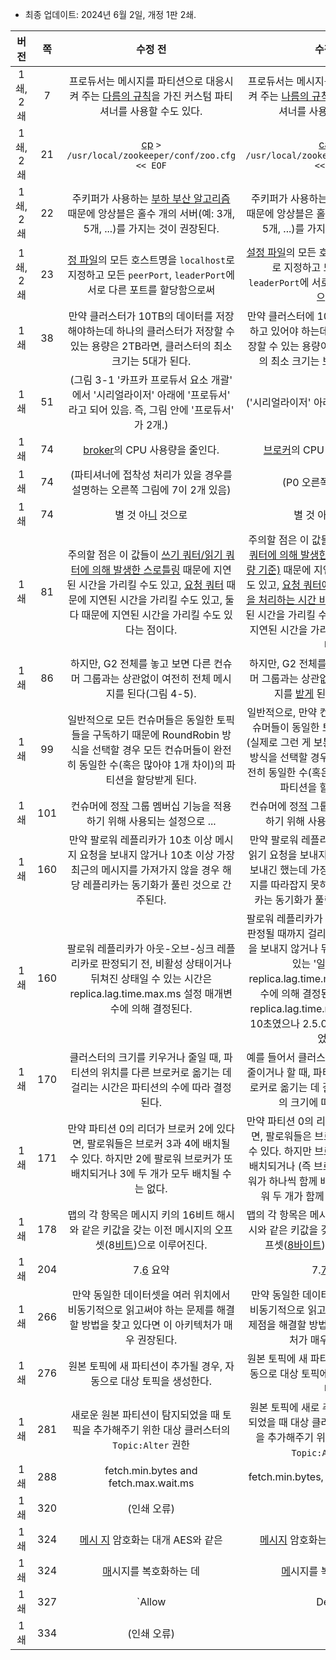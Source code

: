 - 최종 업데이트: 2024년 6월 2일, 개정 1판 2쇄.

|버전 |쪽  |수정 전                                                                   |수정 후                                                                       |
|:-:|:-:|:---------------------------------------------------------------------:|:-------------------------------------------------------------------------:|
|1쇄, 2쇄|7|프로듀서는 메시지를 파티션으로 대응시켜 주는 <ins>다름의 규칙</ins>을 가진 커스텀 파티셔너를 사용할 수도 있다.|프로듀서는 메시지를 파티션으로 대응시켜 주는 <ins>나름의 규칙</ins>을 가진 커스텀 파티셔너를 사용할 수도 있다.|
|1쇄, 2쇄|21|<ins>cp</ins> `> /usr/local/zookeeper/conf/zoo.cfg << EOF`|<ins>cat</ins> `> /usr/local/zookeeper/conf/zoo.cfg << EOF`|
|1쇄, 2쇄|22|주키퍼가 사용하는 <ins>부하 부산 알고리즘</ins> 때문에 앙상블은 홀수 개의 서버(예: 3개, 5개, ...)를 가지는 것이 권장된다.|주키퍼가 사용하는 <ins>부하 분산 알고리즘</ins> 때문에 앙상블은 홀수 개의 서버(예: 3개, 5개, ...)를 가지는 것이 권장된다.|
|1쇄, 2쇄|23|<ins>정 파일</ins>의 모든 호스트명을 `localhost`로 지정하고 모든 `peerPort`, `leaderPort`에 서로 다른 포트를 할당함으로써|<ins>설정 파일</ins>의 모든 호스트명을 `localhost`로 지정하고 모든 `peerPort`, `leaderPort`에 서로 다른 포트를 할당함으로써|
|1쇄|38|만약 클러스터가 10TB의 데이터를 저장해야하는데 하나의 클러스터가 저장할 수 있는 용량은 2TB라면, 클러스터의 최소 크기는 5대가 된다.|만약 클러스터에 10TB의 데이터를 저장하고 있어야 하는데 하나의 브로커가 저장할 수 있는 용량이 2TB라면, 클러스터의 최소 크기는 브로커 5대가 된다.|
|1쇄|51|(그림 3-1 '카프카 프로듀서 요소 개괄' 에서 '시리얼라이저' 아래에 '프로듀서' 라고 되어 있음. 즉, 그림 안에 '프로듀서' 가 2개.)|('시리얼라이저' 아래에는 '파티셔너' 임.)|
|1쇄|74|<ins>broker</ins>의 CPU 사용량을 줄인다.|<ins>브로커</ins>의 CPU 사용량을 줄인다.|
|1쇄|74|(파티셔너에 접착성 처리가 있을 경우를 설명하는 오른쪽 그림에 7이 2개 있음)|(P0 오른쪽은 0, 1, 2.)|
|1쇄|74|별 것 아<ins>니</ins> 것으로|별 것 아<ins>닌</ins> 것으로|
|1쇄|81|주의할 점은 이 값들이 <ins>쓰기 쿼터/읽기 쿼터에 의해 발생한 스로틀링</ins> 때문에 지연된 시간을 가리킬 수도 있고, <ins>요청 쿼터</ins> 때문에 지연된 시간을 가리킬 수도 있고, 둘 다 때문에 지연된 시간을 가리킬 수도 있다는 점이다.|주의할 점은 이 값들이 <ins>쓰기 쿼터나 읽기 쿼터에 의해 발생한 스로틀링(초당 처리량 기준)</ins> 때문에 지연된 시간을 가리킬 수도 있고, <ins>요청 쿼터에 의한 스로틀링(요청을 처리하는 시간 비율 기준)</ins> 때문에 지연된 시간을 가리킬 수도 있고, 둘 다 때문에 지연된 시간을 가리킬 수도 있다는 점이다.|
|1쇄|86|하지만, G2 전체를 놓고 보면 다른 컨슈머 그룹과는 상관없이 여전히 전체 메시지를 된다(그림 4-5).|하지만, G2 전체를 놓고 보면 다른 컨슈머 그룹과는 상관없이 여전히 전체 메시지를 <ins>받게</ins> 된다(그림 4-5).|
|1쇄|99|일반적으로 모든 컨슈머들은 동일한 토픽들을 구독하기 때문에 RoundRobin 방식을 선택할 경우 모든 컨슈머들이 완전히 동일한 수(혹은 많아야 1개 차이)의 파티션을 할당받게 된다.|일반적으로, 만약 컨슈머 그룹 내 모든 컨슈머들이 동일한 토픽들을 구독한다면 (실제로 그런 게 보통이다) RoundRobin 방식을 선택할 경우 모든 컨슈머들이 완전히 동일한 수(혹은 많아야 1개 차이)의 파티션을 할당받게 된다.|
|1쇄|101|컨슈머에 정<ins>작</ins> 그룹 멤버십 기능을 적용하기 위해 사용되는 설정으로 ...|컨슈머에 정<ins>적</ins> 그룹 멤버십 기능을 적용하기 위해 사용되는 설정으로 ...|
|1쇄|160|만약 팔로워 레플리카가 10초 이상 메시지 요청을 보내지 않거나 10초 이상 가장 최근의 메시지를 가져가지 않을 경우 해당 레플리카는 동기화가 풀린 것으로 간주된다.|만약 팔로워 레플리카가 일정 시간 이상 읽기 요청을 보내지 않거나, 읽기 요청을 보내긴 했는데 가장 최근에 추가된 메시지를 따라잡지 못하는 경우 해당 레플리카는 동기화가 풀린 것으로 간주된다.|
|1쇄|160|팔로워 레플리카가 아웃-오브-싱크 레플리카로 판정되기 전, 비활성 상태이거나 뒤쳐진 상태일 수 있는 시간은 replica.lag.time.max.ms 설정 매개변수에 의해 결정된다.|팔로워 레플리카가 동기화가 풀린 것으로 판정될 때까지 걸리는 시간, 즉 읽기 요청을 보내지 않거나 뒤쳐진 상태로 있을 수 있는 '일정 시간'은 replica.lag.time.max.ms 설정 매개변수에 의해 결정된다. (옮긴이 각주: replica.lag.time.max.ms의 기본값은 10초였으나 2.5.0부터 30초로 변경되었다.)|
|1쇄|170|클러스터의 크기를 키우거나 줄일 때, 파티션의 위치를 다른 브로커로 옮기는 데 걸리는 시간은 파티션의 수에 따라 결정된다.|예를 들어서 클러스터의 크기를 키우거나 줄이거나 할 때, 파티션의 위치를 다른 브로커로 옮기는 데 걸리는 시간은 파티션의 크기에 따라 결정된다.|
|1쇄|171|만약 파티션 0의 리더가 브로커 2에 있다면, 팔로워들은 브로커 3과 4에 배치될 수 있다. 하지만 2에 팔로워 브로커가 또 배치되거나 3에 두 개가 모두 배치될 수는 없다.|만약 파티션 0의 리더가 브로커 2에 있다면, 팔로워들은 브로커 3과 4에 배치될 수 있다. 하지만 브로커 2에 팔로워가 또 배치되거나 (즉 브로커 2에 리더와 팔로워가 하나씩 함께 배치) 브로커 3에 팔로워 두 개가 함께 배치될 수는 없다.|
|1쇄|178|맵의 각 항목은 메시지 키의 16비트 해시와 같은 키값을 갖는 이전 메시지의 오프셋(8<ins>비트</ins>)으로 이루어진다.|맵의 각 항목은 메시지 키의 16바이트 해시와 같은 키값을 갖는 이전 메시지의 오프셋(<ins>8바이트</ins>)으로 이루어진다.|
|1쇄|204|7.<ins>6</ins> 요약|7.<ins>7</ins> 요약|
|1쇄 |266|만약 동일한 데이터셋을 여러 위치에서 비동기적으로 읽고써야 하는 문제를 해결할 방법을 찾고 있다면 이 아키텍처가 매우 권장된다.|만약 동일한 데이터셋을 여러 위치에서 비동기적으로 읽고 썼을 때 발생하는 문제점을 해결할 방법이 있다면, 이 아키텍처가 매우 권장된다.|
|1쇄 |276|원본 토픽에 새 파티션이 추가될 경우, 자동으로 대상 토픽을 생성한다.|원본 토픽에 새 파티션이 추가될 경우, 자동으로 대상 토픽에 새 파티션이 생성된다.|
|1쇄 |281|새로운 원본 파티션이 탐지되었을 때 토픽을 추가해주기 위한 대상 클러스터의 `Topic:Alter` 권한|원본 토픽에 새로 추가된 파티션이 탐지되었을 때 대상 클러스터 쪽에 새 파티션을 추가해주기 위한 대상 클러스터의 `Topic:Alter` 권한|
|1쇄 |288|fetch.min.bytes and fetch.max.wait.ms|fetch.min.bytes, fetch.max.wait.ms|
|1쇄|320|(인쇄 오류)||
|1쇄|324|<ins>메시 지</ins> 암호화는 대개 AES와 같은|<ins>메시지</ins> 암호화는 대개 AES와 같은|
|1쇄|324|<ins>매</ins>시지를 복호화하는 데|<ins>메</ins>시지를 복호화하는 데|
|1쇄|327|`Allow|Deny`|`Allow` `|` `Deny`|
|1쇄|334|(인쇄 오류)||
